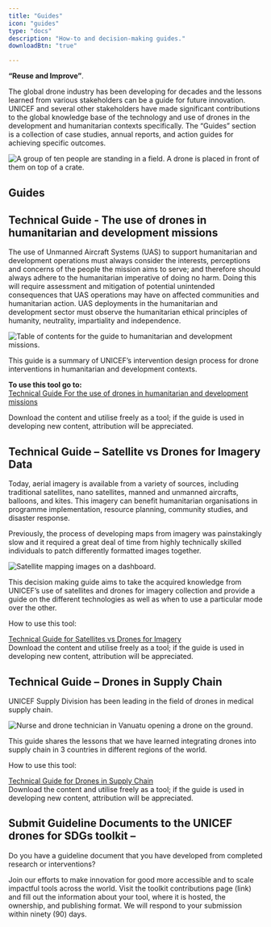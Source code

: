 ```yaml
---
title: "Guides"
icon: "guides"
type: "docs"
description: "How-to and decision-making guides."
downloadBtn: "true"

---
```


**“Reuse and Improve”**.

The global drone industry has been developing for decades and the lessons learned from various stakeholders can be a guide for future innovation.
UNICEF and several other stakeholders have made significant contributions to the global knowledge base of the technology and use of drones in the development and humanitarian contexts specifically.
The “Guides” section is a collection of case studies, annual reports, and action guides for achieving specific outcomes.

![A group of ten people are standing in a field. A drone is placed in front of them on top of a crate.](/drone-4sdgtoolkit/guides/UN0264779.jpg)


## Guides

## Technical Guide - The use of drones in humanitarian and development missions

The use of Unmanned Aircraft Systems (UAS) to support humanitarian and development operations must always consider the interests, perceptions and concerns of the people the mission aims to serve; and therefore should always adhere to the humanitarian imperative of doing no harm. Doing this will require assessment and mitigation of potential unintended consequences that UAS operations may have on affected communities and humanitarian action. UAS deployments in the humanitarian and development sector must observe the humanitarian ethical principles of humanity, neutrality, impartiality and independence.

![Table of contents for the guide to humanitarian and development missions.](/drone-4sdgtoolkit/guides/guided4g001.png)

This guide is a summary of UNICEF’s intervention design process for drone interventions in humanitarian and development contexts.

**To use this tool go to:**  
[Technical Guide For the use of drones in humanitarian and development missions](/content/guides/humanitarian-drone-mission/_index.en.md)

Download the content and utilise freely as a tool; if the guide is used in developing new content, attribution will be appreciated.


## Technical Guide – Satellite vs Drones for Imagery Data

Today, aerial imagery is available from a variety of sources, including traditional satellites, nano satellites, manned and unmanned aircrafts, balloons, and kites. This imagery can benefit humanitarian organisations in programme implementation, resource planning, community studies, and disaster response.  

Previously, the process of developing maps from imagery was painstakingly slow and it required a great deal of time from highly technically skilled individuals to patch differently formatted images together. 

![Satellite mapping images on a dashboard.](/drone-4sdgtoolkit/guides/guided4g003.png)

This decision making guide aims to take the acquired knowledge from UNICEF’s use of satellites and drones for imagery collection and provide a guide on the different technologies as well as when to use a particular mode over the other. 

How to use this tool: 

[Technical Guide for Satellites vs Drones for Imagery](/content/guides/satellites-vs-drones/_index.en.md)  
Download the content and utilise freely as a tool; if the guide is used in developing new content, attribution will be appreciated. 

## Technical Guide – Drones in Supply Chain

UNICEF Supply Division has been leading in the field of drones in medical supply chain.   

![Nurse and drone technician in Vanuatu opening a drone on the ground.](/drone-4sdgtoolkit/guides/dronesupplychain002.jpg)

This guide shares the lessons that we have learned integrating drones into supply chain in 3 countries in different regions of the world. 

How to use this tool: 

[Technical Guide for Drones in Supply Chain](/content/guides/drone-4-supply/_index.en.md)  
Download the content and utilise freely as a tool; if the guide is used in developing new content, attribution will be appreciated. 


## Submit Guideline Documents to the UNICEF drones for SDGs toolkit –

Do you have a guideline document that you have developed from completed research or interventions?  

Join our efforts to make innovation for good more accessible and to scale impactful tools across the world. Visit the toolkit contributions page (link) and fill out the information about your tool, where it is hosted, the ownership, and publishing format. We will respond to your submission within ninety (90) days. 
